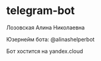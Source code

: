 # telegram-bot

Лозовская Алина Николаевна

Юзернейм бота: @alinashelperbot

Бот хостится на yandex.cloud
